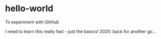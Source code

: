 # hello-world
To experiment with GitHub

I need to learn this really fast - just the basics!
2020: back for another go...
